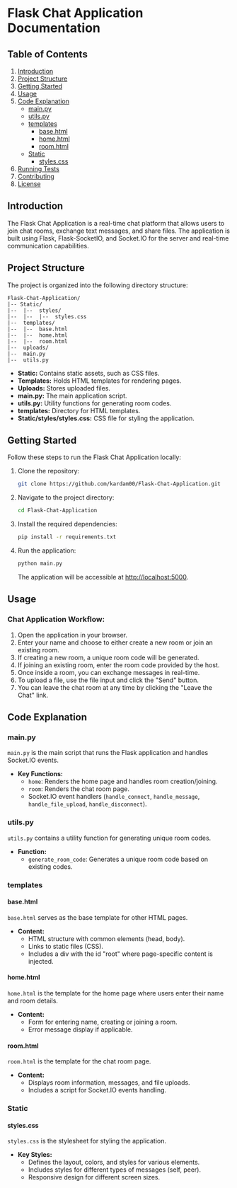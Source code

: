 # Flask Chat Application Documentation

## Table of Contents

1. [Introduction](#introduction)
2. [Project Structure](#project-structure)
3. [Getting Started](#getting-started)
4. [Usage](#usage)
5. [Code Explanation](#code-explanation)
   - [main.py](#mainpy)
   - [utils.py](#utilspy)
   - [templates](#templates)
     - [base.html](#basehtml)
     - [home.html](#homehtml)
     - [room.html](#roomhtml)
   - [Static](#static)
     - [styles.css](#stylescss)
6. [Running Tests](#running-tests)
7. [Contributing](#contributing)
8. [License](#license)

## Introduction

The Flask Chat Application is a real-time chat platform that allows users to join chat rooms, exchange text messages, and share files. The application is built using Flask, Flask-SocketIO, and Socket.IO for the server and real-time communication capabilities.

## Project Structure

The project is organized into the following directory structure:

```
Flask-Chat-Application/
|-- Static/
|--  |--  styles/
|--  |--  |--  styles.css
|--  templates/
|--  |--  base.html
|--  |--  home.html
|--  |--  room.html
|--  uploads/
|--  main.py
|--  utils.py
```

- **Static:** Contains static assets, such as CSS files.
- **Templates:** Holds HTML templates for rendering pages.
- **Uploads:** Stores uploaded files.
- **main.py:** The main application script.
- **utils.py:** Utility functions for generating room codes.
- **templates:** Directory for HTML templates.
- **Static/styles/styles.css:** CSS file for styling the application.

## Getting Started

Follow these steps to run the Flask Chat Application locally:

1. Clone the repository:

   ```bash
   git clone https://github.com/kardam00/Flask-Chat-Application.git
   ```

2. Navigate to the project directory:

   ```bash
   cd Flask-Chat-Application
   ```

3. Install the required dependencies:

   ```bash
   pip install -r requirements.txt
   ```

4. Run the application:

   ```bash
   python main.py
   ```

   The application will be accessible at [http://localhost:5000](http://localhost:5000).

## Usage

### Chat Application Workflow:

1. Open the application in your browser.
2. Enter your name and choose to either create a new room or join an existing room.
3. If creating a new room, a unique room code will be generated.
4. If joining an existing room, enter the room code provided by the host.
5. Once inside a room, you can exchange messages in real-time.
6. To upload a file, use the file input and click the "Send" button.
7. You can leave the chat room at any time by clicking the "Leave the Chat" link.

## Code Explanation

### main.py

`main.py` is the main script that runs the Flask application and handles Socket.IO events.

- **Key Functions:**
  - `home`: Renders the home page and handles room creation/joining.
  - `room`: Renders the chat room page.
  - Socket.IO event handlers (`handle_connect`, `handle_message`, `handle_file_upload`, `handle_disconnect`).

### utils.py

`utils.py` contains a utility function for generating unique room codes.

- **Function:**
  - `generate_room_code`: Generates a unique room code based on existing codes.

### templates

#### base.html

`base.html` serves as the base template for other HTML pages.

- **Content:**
  - HTML structure with common elements (head, body).
  - Links to static files (CSS).
  - Includes a div with the id "root" where page-specific content is injected.

#### home.html

`home.html` is the template for the home page where users enter their name and room details.

- **Content:**
  - Form for entering name, creating or joining a room.
  - Error message display if applicable.

#### room.html

`room.html` is the template for the chat room page.

- **Content:**
  - Displays room information, messages, and file uploads.
  - Includes a script for Socket.IO events handling.

### Static

#### styles.css

`styles.css` is the stylesheet for styling the application.

- **Key Styles:**
  - Defines the layout, colors, and styles for various elements.
  - Includes styles for different types of messages (self, peer).
  - Responsive design for different screen sizes.

